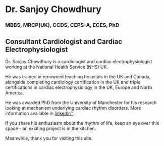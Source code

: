 # Dr. Sanjoy Chowdhury 
### MBBS, MRCP(UK), CCDS, CEPS-A, ECES, PhD
## Consultant Cardiologist and Cardiac Electrophysiologist



Dr. Sanjoy Chowdhury is a cardiologist and cardiac electrophysiologist working at the National Health Service (NHS) UK.

He was trained in renowned teaching hospitals in the UK and Canada, alongside completing cardiology certification in the UK and triple certifications in cardiac electrophysiology in the UK, Europe and North America. 

He was awarded PhD from the University of Manchester for his research looking at mechanism underlying cardiac rhythm disorders. More information available in [linkedin™](https://www.linkedin.com/in/sanjoykumar/).

If you share his enthusiasm about the rhythm of life, keep an eye over this space - an exciting project is in the kitchen.

Meanwhile, thank you for visiting this site. 
